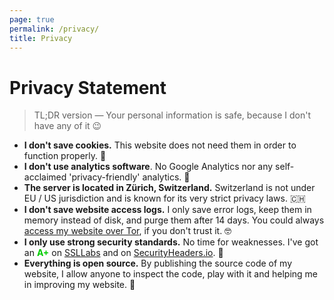 ```yaml
---
page: true
permalink: /privacy/
title: Privacy
---
```


# Privacy Statement

> TL;DR version &mdash; Your personal information is safe, because I don't have any of it :wink:

- **I don't save cookies.** This website does not need them in order to function properly. :smiling_face_with_three_hearts:
- **I don't use analytics software**. No Google Analytics nor any self-acclaimed 'privacy-friendly' analytics. :no_good:
- **The server is located in Zürich, Switzerland.** Switzerland is not under EU / US jurisdiction and is known for its very strict privacy laws. :switzerland:
- **I don't save website access logs.** I only save error logs, keep them in memory instead of disk, and purge them after 14 days. You could always [access my website over Tor](http://3rfoq3ia75hnxgpmtwyeyvbjbhym354tcy4ox2jaqjqhtcmd4i2mt2id.onion/), if you don't trust it. :nerd_face:
- **I only use strong security standards.** No time for weaknesses. I've got an **<span style="color: #00cc00;">A+</span>** on [SSLLabs](https://www.ssllabs.com/ssltest/analyze.html?d=ricardobalk.nl) and on [SecurityHeaders.io](https://securityheaders.com/?q=ricardobalk.nl&followRedirects=on). :muscle:
- **Everything is open source.** By publishing the source code of my website, I allow anyone to inspect the code, play with it and helping me in improving my website. :rainbow: